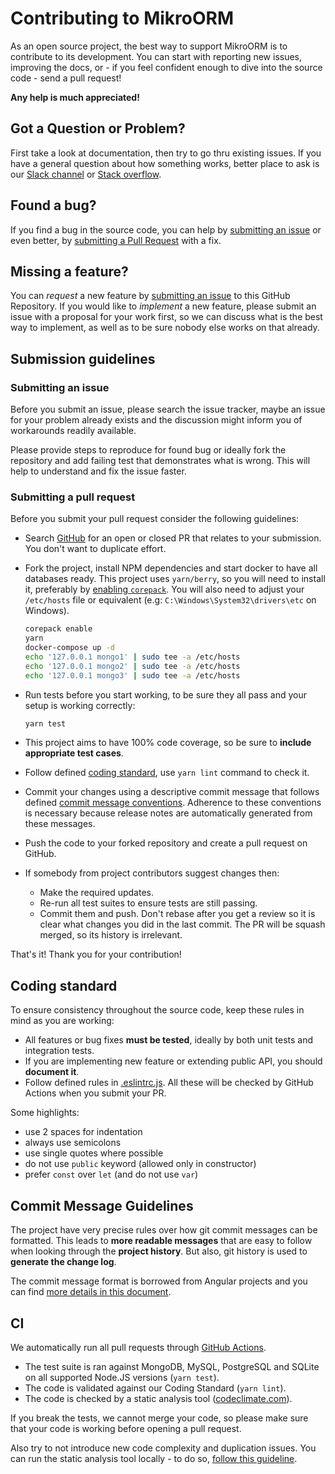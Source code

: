 # Contributing to MikroORM

As an open source project, the best way to support MikroORM is to contribute to its development. 
You can start with reporting new issues, improving the docs, or - if you feel confident enough
to dive into the source code - send a pull request!

**Any help is much appreciated!**

## Got a Question or Problem?

First take a look at documentation, then try to go thru existing issues. If you have a general 
question about how something works, better place to ask is our 
[Slack channel](https://join.slack.com/t/mikroorm/shared_invite/enQtNTM1ODYzMzM4MDk3LWM4ZDExMjU5ZDhmNjA2MmM3MWMwZmExNjhhNDdiYTMwNWM0MGY5ZTE3ZjkyZTMzOWExNDgyYmMzNDE1NDI5NjA)
or [Stack overflow](https://stackoverflow.com/tags/mikro-orm/). 

## Found a bug?

If you find a bug in the source code, you can help by [submitting an issue](https://github.com/mikro-orm/mikro-orm/issues/new)
or even better, by [submitting a Pull Request](https://github.com/mikro-orm/mikro-orm/pulls) with a fix.

## Missing a feature?

You can *request* a new feature by [submitting an issue](https://github.com/mikro-orm/mikro-orm/issues/new) to this GitHub 
Repository. If you would like to *implement* a new feature, please submit an issue with a proposal for your work first, 
so we can discuss what is the best way to implement, as well as to be sure nobody else works on that already.

## Submission guidelines

### Submitting an issue

Before you submit an issue, please search the issue tracker, maybe an issue for your problem already exists and the discussion 
might inform you of workarounds readily available.

Please provide steps to reproduce for found bug or ideally fork the repository and add failing test that demonstrates what 
is wrong. This will help to understand and fix the issue faster.

### Submitting a pull request

Before you submit your pull request consider the following guidelines:

- Search [GitHub](https://github.com/mikro-orm/mikro-orm/pulls) for an open or closed PR
  that relates to your submission. You don't want to duplicate effort.

- Fork the project, install NPM dependencies and start docker to have all databases ready. This project uses `yarn/berry`, so you will need to install it, preferably by [enabling `corepack`](https://yarnpkg.com/getting-started/install). You will also need to adjust your `/etc/hosts` file or equivalent (e.g: `C:\Windows\System32\drivers\etc` on Windows).

    ```sh
    corepack enable
    yarn
    docker-compose up -d
    echo '127.0.0.1 mongo1' | sudo tee -a /etc/hosts
    echo '127.0.0.1 mongo2' | sudo tee -a /etc/hosts
    echo '127.0.0.1 mongo3' | sudo tee -a /etc/hosts
    ```

- Run tests before you start working, to be sure they all pass and your setup is working correctly:

     ```sh
     yarn test
     ```

- This project aims to have 100% code coverage, so be sure to **include appropriate test cases**.
- Follow defined [coding standard](#coding-standard), use `yarn lint` command to check it.
- Commit your changes using a descriptive commit message that follows defined [commit message conventions](#commit-message-guidelines). 
  Adherence to these conventions is necessary because release notes are automatically generated from these messages.
- Push the code to your forked repository and create a pull request on GitHub.
- If somebody from project contributors suggest changes then:
  - Make the required updates.
  - Re-run all test suites to ensure tests are still passing.
  - Commit them and push. Don't rebase after you get a review so it is clear what changes you did in the last commit. The PR will be squash merged, so its history is irrelevant.

That's it! Thank you for your contribution!

## <a name="coding-standard"></a> Coding standard

To ensure consistency throughout the source code, keep these rules in mind as you are working:

- All features or bug fixes **must be tested**, ideally by both unit tests and integration tests.
- If you are implementing new feature or extending public API, you should **document it**.
- Follow defined rules in [.eslintrc.js](.eslintrc.js). All these will be checked by GitHub Actions 
  when you submit your PR.

Some highlights:

- use 2 spaces for indentation
- always use semicolons
- use single quotes where possible
- do not use `public` keyword (allowed only in constructor)
- prefer `const` over `let` (and do not use `var`)

## Commit Message Guidelines

The project have very precise rules over how git commit messages can be formatted. This leads to 
**more readable messages** that are easy to follow when looking through the **project history**.
But also, git history is used to **generate the change log**.

The commit message format is borrowed from Angular projects and you can find 
[more details in this document][commit-message-format]. 

## CI

We automatically run all pull requests through [GitHub Actions](https://github.com/mikro-orm/mikro-orm/actions).

- The test suite is ran against MongoDB, MySQL, PostgreSQL and SQLite on all supported Node.JS versions (`yarn test`).
- The code is validated against our Coding Standard (`yarn lint`).
- The code is checked by a static analysis tool ([codeclimate.com](https://codeclimate.com/github/mikro-orm/mikro-orm)).

If you break the tests, we cannot merge your code, so please make sure that your code is working before opening a pull request.

Also try to not introduce new code complexity and duplication issues. You can run the 
static analysis tool locally - to do so, [follow this guideline][code-climate-guide].

[commit-message-format]: https://docs.google.com/document/d/1QrDFcIiPjSLDn3EL15IJygNPiHORgU1_OOAqWjiDU5Y/edit#
[code-climate-guide]: https://github.com/codeclimate/codeclimate/blob/master/README.md
